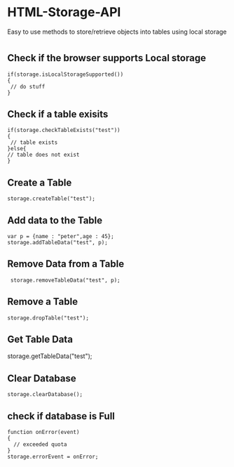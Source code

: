 HTML-Storage-API
================

Easy to use methods to store/retrieve objects into tables using local storage

#
## Check if the browser supports Local storage

    if(storage.isLocalStorageSupported())
    {
     // do stuff
    }

## Check if a table exisits

    if(storage.checkTableExists("test"))
    {
     // table exists
    }else{
    // table does not exist
    }

## Create a Table

    storage.createTable("test");

## Add data to the Table
    
    var p = {name : "peter",age : 45};
    storage.addTableData("test", p);

## Remove Data from a Table

     storage.removeTableData("test", p);

## Remove a Table 

    storage.dropTable("test");

## Get Table Data

   storage.getTableData("test");

## Clear Database

    storage.clearDatabase();

## check if database is Full
    
    function onError(event)
    {
      // exceeded quota
    }
    storage.errorEvent = onError;
    